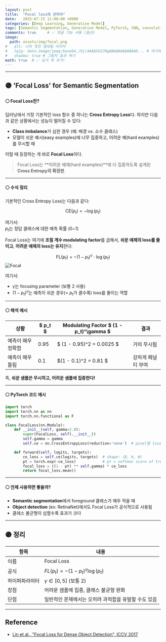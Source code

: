 ```yaml
---
layout: post
title:  "Focal loss에 관하여"
date:   2025-07-15 11:00:00 +0900
categories: [Deep Learning, Generative Model]
tags: [Semantic Segmentation, Generative Model, PyTorch, CNN, convolutional-neural-network, Deep Learning, AI, Computer Vision]
comments: true     # ✅ 댓글 기능 사용 (옵션)
image:
  path: assets/img/focal.png
#   alt: 나의 멋진 썸네일 이미지
#   lqip: data:image/jpeg;base64,/9j/4AAQSkZJRgABAQAAAQABAAD... # 여기에 base64 코드를 넣어
#   shadow: true # 그림자 효과 켜기
math: true  # ✅ 요거 꼭 추가!
---
```


---

## 🟣  'Focal Loss' for Semantic Segmentation

#### ⚪ Focal Loss란?


딥러닝에서 가장 기본적인 loss 함수 중 하나는 **Cross Entropy Loss**다. 하지만 다음과 같은 상황에서는 성능이 떨어질 수 있다:

- **Class imbalance**가 심한 경우 (예: 배경 vs. 소수 클래스)
- 모델이 쉬운 예시(easy examples)에 너무 집중하고, 어려운 예(hard examples)를 무시할 때

이럴 때 등장하는 게 바로 **Focal Loss**이다.

> Focal Loss는 **어려운 예제(hard examples)**에 더 집중하도록 설계된 **Cross Entropy의 확장판**.

---

#### ⚪ 수식 정리

기본적인 Cross Entropy Loss는 다음과 같다:

$$
\text{CE}(p_t) = -\log(p_t)
$$

여기서:  
$p_t$는 정답 클래스에 대한 예측 확률 (0~1)

Focal Loss는 여기에 **조절 계수 modulating factor**를 곱해서, **쉬운 예제의 loss를 줄이고**, **어려운 예제의 loss는 유지**한다:

$$
\text{FL}(p_t) = -(1 - p_t)^{\gamma} \cdot \log(p_t)
$$
![Focal](https://substackcdn.com/image/fetch/$s_!8oIY!,f_auto,q_auto:good,fl_progressive:steep/https%3A%2F%2Fsubstack-post-media.s3.amazonaws.com%2Fpublic%2Fimages%2F3556b4a8-bead-41df-894f-38bcf5e29818_2738x1314.png)

여기서:
- $\gamma$는 focusing parameter (보통 2 사용)
- $(1 - p_t)^\gamma$는 예측이 쉬운 경우(= $p_t$가 클수록) loss를 줄이는 역할


---

#### ⚪ 해석 예시

| 상황             | $ p_t $ | Modulating Factor $ (1 - p_t)^\gamma $ | 결과                      |
|------------------|-----------|-----------------------------------------|---------------------------|
| 예측이 매우 정확함 | 0.95      | $ (1 - 0.95)^2 = 0.0025 $             | 거의 무시됨               |
| 예측이 매우 틀림  | 0.1       |  $(1 - 0.1)^2 = 0.81 $                | 강하게 페널티 부여       |

즉, **쉬운 샘플은 무시하고, 어려운 샘플에 집중한다!**

---

#### ⚪ PyTorch 코드 예시

```python
import torch
import torch.nn as nn
import torch.nn.functional as F

class FocalLoss(nn.Module):
    def __init__(self, gamma=2.0):
        super(FocalLoss, self).__init__()
        self.gamma = gamma
        self.ce = nn.CrossEntropyLoss(reduction='none')  # pixel별 loss 계산

    def forward(self, logits, targets):
        ce_loss = self.ce(logits, targets)  # shape: (B, H, W)
        pt = torch.exp(-ce_loss)            # pt = softmax score of true class
        focal_loss = ((1 - pt) ** self.gamma) * ce_loss
        return focal_loss.mean()
````

---

#### ⚪ 언제 사용하면 좋을까?

* **Semantic segmentation**에서 foreground 클래스가 매우 적을 때
* **Object detection** (ex: RetinaNet)에서도 Focal Loss가 공식적으로 사용됨
* 클래스 불균형이 심할수록 효과가 크다

---

## 🟣 정리

| 항목      | 내용                                      |
| ------- | --------------------------------------- |
| 이름      | Focal Loss                              |
| 공식      | $FL(p_t) = -(1 - p_t)^\gamma \log(p_t)$ |
| 하이퍼파라미터 | $\gamma \in [0, 5]$ (보통 2)              |
| 장점      | 어려운 샘플에 집중, 클래스 불균형 완화                  |
| 단점      | 일반적인 문제에서는 오히려 과적합을 유발할 수도 있음           |

---

##  Reference

* [Lin et al., "Focal Loss for Dense Object Detection", ICCV 2017](https://arxiv.org/abs/1708.02002)

